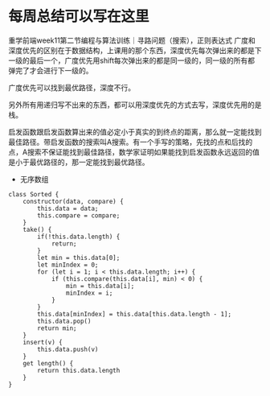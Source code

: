 # 每周总结可以写在这里
重学前端week11第二节编程与算法训练｜寻路问题（搜索），正则表达式
广度和深度优先的区别在于数据结构，上课用的那个东西，深度优先每次弹出来的都是下一级的最后一个，广度优先用shift每次弹出来的都是同一级的，同一级的所有都弹完了才会进行下一级的。

广度优先可以找到最优路径，深度不行。

另外所有用递归写不出来的东西，都可以用深度优先的方式去写，深度优先用的是栈。

启发函数跟启发函数算出来的值必定小于真实的到终点的距离，那么就一定能找到最佳路径。带启发函数的搜索叫A搜索。有一个手写的策略，先找的点和后找的点，A搜索不保证能找到最佳路径，数学家证明如果能找到启发函数永远返回的值是小于最优路径的，那一定能找到最优路径。
- 无序数组
```
class Sorted {
    constructor(data, compare) {
        this.data = data;
        this.compare = compare;
    }
    take() {
        if(!this.data.length) {
            return;
        }
        let min = this.data[0];
        let minIndex = 0;
        for (let i = 1; i < this.data.length; i++) {
            if (this.compare(this.data[i], min) < 0) {
                min = this.data[i];
                minIndex = i;
            }
        }
        this.data[minIndex] = this.data[this.data.length - 1];
        this.data.pop()
        return min;
    }
    insert(v) {
        this.data.push(v)
    }
    get length() {
        return this.data.length
    }
}
```